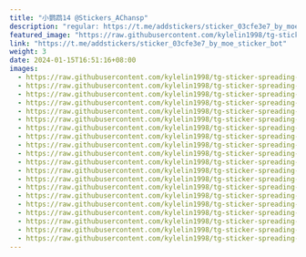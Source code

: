 ```yaml
---
title: "小鹦鹉14 @Stickers_AChansp"
description: "regular: https://t.me/addstickers/sticker_03cfe3e7_by_moe_sticker_bot"
featured_image: "https://raw.githubusercontent.com/kylelin1998/tg-sticker-spreading-worldwide-images/main/img/ef799ac3-c7d0-4b65-8dad-47259b0d101f.jpg"
link: "https://t.me/addstickers/sticker_03cfe3e7_by_moe_sticker_bot"
weight: 3
date: 2024-01-15T16:51:16+08:00
images:
  - https://raw.githubusercontent.com/kylelin1998/tg-sticker-spreading-worldwide-images/main/img/ef799ac3-c7d0-4b65-8dad-47259b0d101f.jpg
  - https://raw.githubusercontent.com/kylelin1998/tg-sticker-spreading-worldwide-images/main/img/825e0a63-1879-46af-9ce2-73bde0f9cfba.jpg
  - https://raw.githubusercontent.com/kylelin1998/tg-sticker-spreading-worldwide-images/main/img/1fb00810-bee0-486b-93af-b2c62f29fca5.jpg
  - https://raw.githubusercontent.com/kylelin1998/tg-sticker-spreading-worldwide-images/main/img/f8dfd164-5199-469e-9b64-87a5a91821b3.jpg
  - https://raw.githubusercontent.com/kylelin1998/tg-sticker-spreading-worldwide-images/main/img/273af1e2-7436-4e36-95fb-752dca3b7267.jpg
  - https://raw.githubusercontent.com/kylelin1998/tg-sticker-spreading-worldwide-images/main/img/1734889f-23bb-47b4-98b1-9ba949f3035a.jpg
  - https://raw.githubusercontent.com/kylelin1998/tg-sticker-spreading-worldwide-images/main/img/41cf088a-bdf1-408f-b72e-4ea1998083c2.jpg
  - https://raw.githubusercontent.com/kylelin1998/tg-sticker-spreading-worldwide-images/main/img/fd8f540d-fac8-4a81-8646-379e3128ab89.jpg
  - https://raw.githubusercontent.com/kylelin1998/tg-sticker-spreading-worldwide-images/main/img/01c29070-a2f6-4bf8-9d9a-7b41782446e5.jpg
  - https://raw.githubusercontent.com/kylelin1998/tg-sticker-spreading-worldwide-images/main/img/dc5d9f87-30ec-4e6c-a45b-33f8cfa1bac1.jpg
  - https://raw.githubusercontent.com/kylelin1998/tg-sticker-spreading-worldwide-images/main/img/689c88a6-2c49-455b-8ed4-5ee1ad842037.jpg
  - https://raw.githubusercontent.com/kylelin1998/tg-sticker-spreading-worldwide-images/main/img/9263e7ae-9703-449f-993e-91d62e77c7f6.jpg
  - https://raw.githubusercontent.com/kylelin1998/tg-sticker-spreading-worldwide-images/main/img/0273db9c-7996-4896-b723-8cf53c2c9009.jpg
  - https://raw.githubusercontent.com/kylelin1998/tg-sticker-spreading-worldwide-images/main/img/75170443-946f-464f-abae-5fd600ab959f.jpg
  - https://raw.githubusercontent.com/kylelin1998/tg-sticker-spreading-worldwide-images/main/img/0234a692-f1bf-4700-ada9-f94b7e8e0d84.jpg
  - https://raw.githubusercontent.com/kylelin1998/tg-sticker-spreading-worldwide-images/main/img/0f811907-26c9-41e8-9337-667aed9ba62e.jpg
  - https://raw.githubusercontent.com/kylelin1998/tg-sticker-spreading-worldwide-images/main/img/88d84fa2-6345-4916-b0aa-baf012f87b53.jpg
  - https://raw.githubusercontent.com/kylelin1998/tg-sticker-spreading-worldwide-images/main/img/9d3c52ab-6204-41e7-a96a-ba8e5f72346a.jpg
  - https://raw.githubusercontent.com/kylelin1998/tg-sticker-spreading-worldwide-images/main/img/23f76d82-7875-4e7d-a56a-f99eeefbd33a.jpg
  - https://raw.githubusercontent.com/kylelin1998/tg-sticker-spreading-worldwide-images/main/img/3fe583dc-52c6-4602-8c23-66dcec6ec3bc.jpg
---
```


